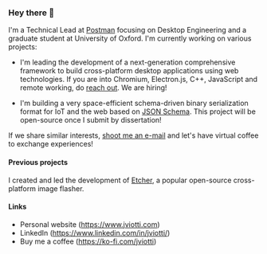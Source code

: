 ### Hey there 👋

I'm a Technical Lead at [Postman](https://www.postman.com) focusing on Desktop
Engineering and a graduate student at University of Oxford. I'm currently
working on various projects:

- I'm leading the development of a next-generation comprehensive framework to
  build cross-platform desktop applications using web technologies. If you are
  into Chromium, Electron.js, C++, JavaScript and remote working, do [reach
  out](mailto:juan.viotti@postman). We are hiring!

- I'm building a very space-efficient schema-driven binary serialization format
  for IoT and the web based on [JSON Schema](http://json-schema.org). This
  project will be open-source once I submit by dissertation!

If we share similar interests, [shoot me an e-mail](mailto:jv@jviotti.com) and
let's have virtual coffee to exchange experiences!

#### Previous projects

I created and led the development of
[Etcher](https://github.com/balena-io/etcher), a popular open-source
cross-platform image flasher.

#### Links

- Personal website (https://www.jviotti.com)
- LinkedIn (https://www.linkedin.com/in/jviotti/)
- Buy me a coffee (https://ko-fi.com/jviotti)
